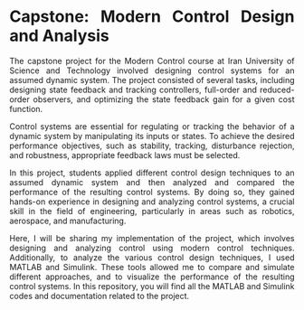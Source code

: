 <div align="justify">

# Capstone: Modern Control Design and Analysis
The capstone project for the Modern Control course at Iran University of Science and Technology involved designing control systems for an assumed dynamic system. The project consisted of several tasks, including designing state feedback and tracking controllers, full-order and reduced-order observers, and optimizing the state feedback gain for a given cost function.

Control systems are essential for regulating or tracking the behavior of a dynamic system by manipulating its inputs or states. To achieve the desired performance objectives, such as stability, tracking, disturbance rejection, and robustness, appropriate feedback laws must be selected.

In this project, students applied different control design techniques to an assumed dynamic system and then analyzed and compared the performance of the resulting control systems. By doing so, they gained hands-on experience in designing and analyzing control systems, a crucial skill in the field of engineering, particularly in areas such as robotics, aerospace, and manufacturing.

Here, I will be sharing my implementation of the project, which involves designing and analyzing control using modern control techniques. Additionally, to analyze the various control design techniques, I used MATLAB and Simulink. These tools allowed me to compare and simulate different approaches, and to visualize the performance of the resulting control systems. In this repository, you will find all the MATLAB and Simulink codes and documentation related to the project.

</div>
